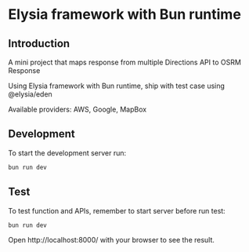 # Elysia framework with Bun runtime

## Introduction
A mini project that maps response from multiple Directions API to OSRM Response

Using Elysia framework with Bun runtime, ship with test case using @elysia/eden


Available providers: AWS, Google, MapBox

## Development
To start the development server run:
```bash
bun run dev
```

## Test
To test function and APIs, remember to start server before run test:
```bash
bun run dev
```

Open http://localhost:8000/ with your browser to see the result.
